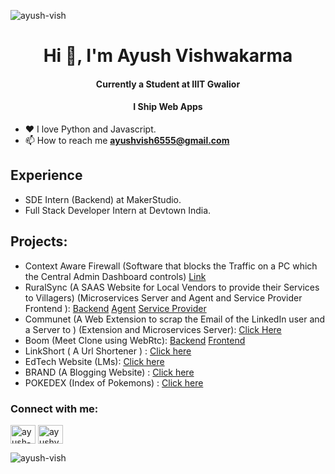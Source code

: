<p align="left"> <img src="https://komarev.com/ghpvc/?username=ayush-vish" alt="ayush-vish" /> </p>
<h1 align="center">Hi 👋, I'm Ayush Vishwakarma</h1>

<h4 align="center" > Currently a Student at IIIT Gwalior </h4>

<h4 align="center" > I Ship <span font="bold"> Web Apps  </span>  </h4>

- ❤️ I love Python and Javascript.
- 📫 How to reach me **ayushvish6555@gmail.com**

## Experience 

- SDE Intern (Backend) at MakerStudio.
- Full Stack Developer Intern at Devtown India.


 ## Projects:  
- Context Aware Firewall (Software that blocks the Traffic on a PC which the Central Admin Dashboard controls) [Link](https://github.com/Ayush-Vish/SIH-Context-Aware-Firewall)
- RuralSync (A SAAS Website for Local Vendors to provide their Services to Villagers) (Microservices Server and Agent and Service Provider Frontend  ): [Backend](https://github.com/Ayush-Vish/RuralSync-API) [Agent](https://github.com/Ayush-Vish/Agent-RuralSync) [Service Provider](https://github.com/Ayush-Vish/service-provider-ruralsync)
- Communet (A Web Extension to scrap the Email of the LinkedIn user and a Server to  ) (Extension and Microservices Server): [Click Here](https://github.com/Commu-net/)
- Boom (Meet Clone using WebRtc): [Backend](https://github.com/Ayush-Vish/meet_backend) [Frontend](https://github.com/Ayush-Vish/parichay_frontend)
- LinkShort ( A Url Shortener ) : [Click here ]( https://linkshort-bay.vercel.app/)
- EdTech Website (LMs): [Click here](https://lms-frontend-opal.vercel.app/)
- BRAND (A Blogging Website) :  [Click here](https://rituraj12797.github.io/FRONTEND/)
- POKEDEX  (Index of Pokemons) : [Click here]( https://hilarious-caramel-5bd052.netlify.app/) 
  
  
<h3 align="left">Connect with me:</h3>
<p align="left">
<a href="https://linkedin.com/in/ayush-vishwakarma1" target="blank"><img align="center" src="https://raw.githubusercontent.com/rahuldkjain/github-profile-readme-generator/master/src/images/icons/Social/linked-in-alt.svg" alt="ayush-vishwakarma1" height="30" width="40" /></a>
<a href="https://www.leetcode.com/ayushv1" target="blank"><img align="center" src="https://raw.githubusercontent.com/rahuldkjain/github-profile-readme-generator/master/src/images/icons/Social/leet-code.svg" alt="ayushv1" height="30" width="40" /></a>
</p>
<p><img align="center" src="https://github-readme-stats.vercel.app/api/top-langs?username=ayush-vish&show_icons=true&locale=en&layout=compact" alt="ayush-vish" /></p>
